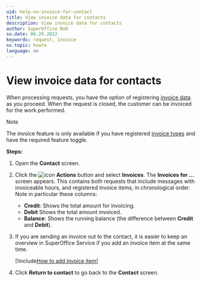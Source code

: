 ```yaml
---
uid: help-no-invoice-for-contact
title: View invoice data for contacts
description: View invoice data for contacts
author: SuperOffice RnD
so.date: 06.29.2022
keywords: request, invoice
so.topic: howto
language: no
---
```


# View invoice data for contacts

When processing requests, you have the option of registering [invoice data][1] as you proceed. When the request is closed, the customer can be invoiced for the work performed.

> [!NOTE]
> The invoice feature is only available if you have registered [invoice types][2] and have the required feature toggle.

**Steps:**

1. Open the **Contact** screen.

2. Click the ![icon][img1] **Actions** button and select **Invoices**. The **Invoices for ...** screen appears. This contains both requests that include messages with invoiceable hours, and registered invoice items, in chronological order. Note in particular these columns:
    * **Credit**: Shows the total amount for invoicing.
    * **Debit** Shows the total amount invoiced.
    * **Balance**: Shows the running balance (the difference between **Credit** and **Debit**).

3. If you are sending an invoice out to the contact, it is easier to keep an overview in SuperOffice Service if you add an invoice item at the same time.

    [!include[How to add invoice item](includes/howto-add-invoice-to-request.md)]

4. Click **Return to contact** to go back to the **Contact** screen.

<!-- Referenced links -->
[1]: ../howto/create.md#invoice
[2]: index.md

<!-- Referenced images -->
[img1]: ../../../../media/icons/btn-menu.png


